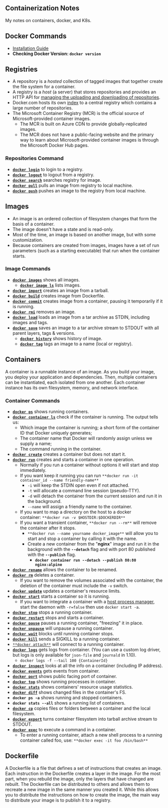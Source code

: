 ## Containerization Notes
My notes on containers, docker, and K8s.

## Docker Commands
- [Installation Guide](https://docs.docker.com/engine/install/ubuntu/)
- **Checking Docker Version: `docker version`**

## Registries
* A repository is a *hosted* collection of tagged images that together create the file system for a container. 
* A registry is a *host* (a server) that stores repositories and provides an HTTP API for [managing the uploading and downloading of repositories](https://docs.docker.com/engine/tutorials/dockerrepos/).
* Docker.com hosts its own [index](https://hub.docker.com/) to a central registry which contains a large number of repositories.
* The Microsoft Container Registry (MCR) is the official source of Microsoft-provided container images.
    * The MCR is built on Azure CDN to provide globally-replicated images.
    * The MCR does not have a public-facing website and the primary way to learn about Microsoft-provided container images is through the Microsoft Docker Hub pages.

### Repositories Command
- [**`docker login`**](https://docs.docker.com/engine/reference/commandline/login) to login to a registry.
- [**`docker logout`**](https://docs.docker.com/engine/reference/commandline/logout) to logout from a registry.
- [**`docker search`**](https://docs.docker.com/engine/reference/commandline/search) searches registry for image.
- [**`docker pull`**](https://docs.docker.com/engine/reference/commandline/pull) pulls an image from registry to local machine.
- [**`docker push`**](https://docs.docker.com/engine/reference/commandline/push) pushes an image to the registry from local machine.

## Images
* An image is an ordered collection of filesystem changes that form the basis of a container.
* The image doesn't have a state and is read-only.
* Most of the time, an image is based on another image, but with some customization.
* Because containers are created from images, images have a set of run parameters (such as a starting executable) that run when the container starts.

### Image Commands
- [**`docker images`**](https://docs.docker.com/engine/reference/commandline/images) shows all images.
    - **[`docker image ls`](https://docs.docker.com/engine/reference/commandline/image_ls/)** lists images.
- [**`docker import`**](https://docs.docker.com/engine/reference/commandline/import) creates an image from a tarball.
- [**`docker build`**](https://docs.docker.com/engine/reference/commandline/build) creates image from Dockerfile.
- [**`docker commit`**](https://docs.docker.com/engine/reference/commandline/commit) creates image from a container, pausing it temporarily if it is running.
- [**`docker rmi`**](https://docs.docker.com/engine/reference/commandline/rmi) removes an image.
- [**`docker load`**](https://docs.docker.com/engine/reference/commandline/load) loads an image from a tar archive as STDIN, including images and tags.
- [**`docker save`**](https://docs.docker.com/engine/reference/commandline/save) saves an image to a tar archive stream to STDOUT with all parent layers, tags & versions.
    - [**`docker history`**](https://docs.docker.com/engine/reference/commandline/history) shows history of image.
    - [**`docker tag`**](https://docs.docker.com/engine/reference/commandline/tag) tags an image to a name (local or registry).

## Containers
A container is a runnable instance of an image. As you build your image, you deploy your application and dependencies. Then, multiple containers can be instantiated, each isolated from one another. Each container instance has its own filesystem, memory, and network interface.

### Container Commands
- [**`docker ps`**](https://docs.docker.com/engine/reference/commandline/ps) shows running containers.
- **[`docker container ls`](https://docs.docker.com/engine/reference/commandline/container_ls/)** check if the container is running. The output tells us:
  - Which image the container is running; a short form of the container ID that Docker uniquely generates;
  - The container name that Docker will randomly assign unless we supply a name;
  - The command running in the container.
- [**`docker create`**](https://docs.docker.com/engine/reference/commandline/create) creates a container but does not start it.
- [**`docker run`**](https://docs.docker.com/engine/reference/commandline/run) creates and starts a container in one operation.
  - Normally if you run a container without options it will start and stop immediately.
  - If you want keep it running you can run `**docker run -it container_id --name friendly-name**`
    - `-i` will keep the STDIN open even if not attached.
    - `-t` will allocate a command line session (pseudo-TTY).
    - `-d` will detach the container from the current session and run it in the background.
    - `--name` will assign a friendly name to the container.
  - If you want to map a directory on the host to a docker container: `**docker run -v $HOSTDIR:$DOCKERDIR**`
  - If you want a transient container, `**docker run --rm**` will remove the container after it stops.
    - `**docker run --name yourname docker_image**` will allow you to start and stop a container by calling it with the name.
    - Create a new container from the "**nginx**" image and run it in the background with the **`--detach`** flag and with port 80 published with the **`--publish`** flag.
      - **`docker container run --detach --publish 80:80 nginx:alpine`**
- [**`docker rename`**](https://docs.docker.com/engine/reference/commandline/rename/) allows the container to be renamed.
- [**`docker rm`**](https://docs.docker.com/engine/reference/commandline/rm) deletes a container.
  - If you want to remove the volumes associated with the container, the deletion of the container must include the `-v` switch.
- [**`docker update`**](https://docs.docker.com/engine/reference/commandline/update/) updates a container's resource limits.
- [**`docker start`**](https://docs.docker.com/engine/reference/commandline/start) starts a container so it is running.
  - If you want to integrate a container with a [host process manager](https://docs.docker.com/engine/admin/host_integration/), start the daemon with `-r=false` then use `docker start -a`.
- [**`docker stop`**](https://docs.docker.com/engine/reference/commandline/stop) stops a running container.
- [**`docker restart`**](https://docs.docker.com/engine/reference/commandline/restart) stops and starts a container.
- [**`docker pause`**](https://docs.docker.com/engine/reference/commandline/pause/) pauses a running container, "freezing" it in place.
- [**`docker unpause`**](https://docs.docker.com/engine/reference/commandline/unpause/) will unpause a running container.
- [**`docker wait`**](https://docs.docker.com/engine/reference/commandline/wait) blocks until running container stops.
- [**`docker kill`**](https://docs.docker.com/engine/reference/commandline/kill) sends a SIGKILL to a running container.
- [`**docker attach**`](https://docs.docker.com/engine/reference/commandline/attach) will connect to a running container.
- [**`docker logs`**](https://docs.docker.com/engine/reference/commandline/logs) gets logs from container. (You can use a custom log driver, but logs is only available for `json-file` and `journald` in 1.10).
   - `docker logs -f --tail 100 {ContainerId}`
- [**`docker inspect`**](https://docs.docker.com/engine/reference/commandline/inspect) looks at all the info on a container (including IP address).
- [**`docker events`**](https://docs.docker.com/engine/reference/commandline/events) gets events from container.
- [**`docker port`**](https://docs.docker.com/engine/reference/commandline/port) shows public facing port of container.
- [**`docker top`**](https://docs.docker.com/engine/reference/commandline/top) shows running processes in container.
- [**`docker stats`**](https://docs.docker.com/engine/reference/commandline/stats) shows containers' resource usage statistics.
- [**`docker diff`**](https://docs.docker.com/engine/reference/commandline/diff) shows changed files in the container's FS.
- **`docker ps -a`** shows running and stopped containers.
- **`docker stats --all`** shows a running list of containers.
- [**`docker cp`**](https://docs.docker.com/engine/reference/commandline/cp) copies files or folders between a container and the local filesystem.
- [**`docker export`**](https://docs.docker.com/engine/reference/commandline/export) turns container filesystem into tarball archive stream to STDOUT.
- [**`docker exec`**](https://docs.docker.com/engine/reference/commandline/exec) to execute a command in a container.
  - To enter a running container, attach a new shell process to a running container called foo, use: `**docker exec -it foo /bin/bash**`

## Dockerfile
A Dockerfile is a file that defines a set of instructions that creates an image. Each instruction in the Dockerfile creates a layer in the image. For the most part, when you rebuild the image, only the layers that have changed are rebuilt. The Dockerfile can be distributed to others and allows them to recreate a new image in the same manner you created it. While this allows you to distribute the instructions on how to create the image, the main way to distribute your image is to publish it to a registry.
